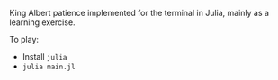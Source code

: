 King Albert patience implemented for the terminal in Julia, mainly as a learning exercise.

To play:
* Install `julia`
* `julia main.jl`
